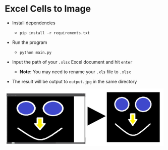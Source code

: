 # Excel Cells to Image

* Install dependencies
  - `pip install -r requirements.txt`
 
 * Run the program
    - `python main.py`
  
* Input the path of your `.xlsx` Excel document and hit `enter`
  - **Note:** You may need to rename your `.xls` file to `.xlsx`
  
* The result will be output to `output.jpg` in the same directory

<img src="assets/to_image.png" alt="To Excel" />
